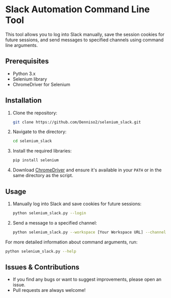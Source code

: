 # Slack Automation Command Line Tool

This tool allows you to log into Slack manually, save the session cookies for future sessions, and send messages to specified channels using command line arguments.

## Prerequisites

- Python 3.x
- Selenium library
- ChromeDriver for Selenium

## Installation

1. Clone the repository:

   ```bash
   git clone https://github.com/Denniso2/selenium_slack.git
   ```

2. Navigate to the directory:

   ```bash
   cd selenium_slack
   ```

3. Install the required libraries:

   ```bash
   pip install selenium
   ```

4. Download [ChromeDriver](https://sites.google.com/a/chromium.org/chromedriver/) and ensure it's available in your `PATH` or in the same directory as the script.

## Usage

1. Manually log into Slack and save cookies for future sessions:

   ```bash
   python selenium_slack.py --login
   ```

2. Send a message to a specified channel:

   ```bash
   python selenium_slack.py --workspace [Your Workspace URL] --channel [Channel ID] --message "Your message here"
   ```

For more detailed information about command arguments, run:

```bash
python selenium_slack.py --help
```

## Issues & Contributions

- If you find any bugs or want to suggest improvements, please open an issue.
- Pull requests are always welcome!
